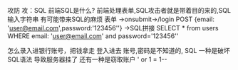攻防
攻：SQL 前端SQL是什么?
前端处理表单,SQL攻击者就是带着目的来的,SQL
输入字符串  有可能带来SQL的麻烦
表单 ->onsubmit->/login POST
{email: 'user@email.com',password:'123456''}
->SQL拼接
SELECT * from users WHERE email: 'user@email.com' and password='123456''

怎么录入进银行账号，把钱拿走
登入进去 账号,密码是不知道的,
SQL  一种是破坏 SQL语法 导致服务器挂了
还有一种是窃取账户  ' or 1 = 1--